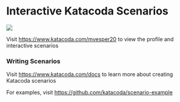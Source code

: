 # Interactive Katacoda Scenarios

[![](http://shields.katacoda.com/katacoda/mvesper20/count.svg)](https://www.katacoda.com/mvesper20 "Get your profile on Katacoda.com")

Visit https://www.katacoda.com/mvesper20 to view the profile and interactive scenarios

### Writing Scenarios
Visit https://www.katacoda.com/docs to learn more about creating Katacoda scenarios

For examples, visit https://github.com/katacoda/scenario-example
